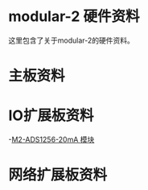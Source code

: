 # modular-2 硬件资料
这里包含了关于modular-2的硬件资料。
# 主板资料
# IO扩展板资料
-[M2-ADS1256-20mA 模块](./M2-ADS1256-20mA.md)
# 网络扩展板资料


